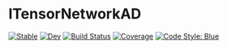 # ITensorNetworkAD

[![Stable](https://img.shields.io/badge/docs-stable-blue.svg)](https://mtfishman.github.io/ITensorNetworkAD.jl/stable)
[![Dev](https://img.shields.io/badge/docs-dev-blue.svg)](https://mtfishman.github.io/ITensorNetworkAD.jl/dev)
[![Build Status](https://github.com/mtfishman/ITensorNetworkAD.jl/workflows/CI/badge.svg)](https://github.com/mtfishman/ITensorNetworkAD.jl/actions)
[![Coverage](https://codecov.io/gh/mtfishman/ITensorNetworkAD.jl/branch/master/graph/badge.svg)](https://codecov.io/gh/mtfishman/ITensorNetworkAD.jl)
[![Code Style: Blue](https://img.shields.io/badge/code%20style-blue-4495d1.svg)](https://github.com/invenia/BlueStyle)
